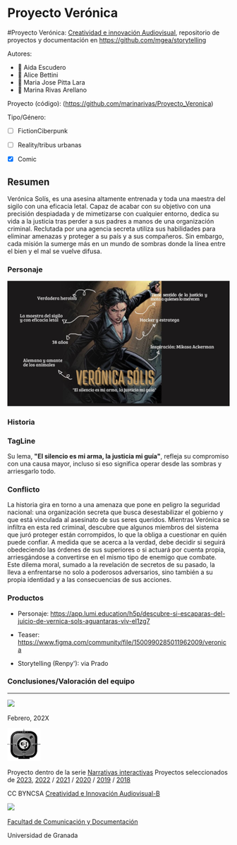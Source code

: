 
# Proyecto Verónica  

#Proyecto Verónica: [Creatividad e innovación Audiovisual](https://www.ugr.es/estudiantes/grados/grado-comunicacion-audiovisual/creacion-difusion-nuevos-contenidos-audiovis), repositorio de proyectos y documentación en https://github.com/mgea/storytelling

Autores:  
<!---
Incluir lista de personas del grupo 
Se puede añadir enlace a página personal de github o lo que se quiera...(optativo)
-->

- :woman: Aida Escudero
- :woman: Alice Bettini
- :woman: Maria Jose Pitta Lara
- :woman: Marina Rivas Arellano


Proyecto (código): (https://github.com/marinarivas/Proyecto_Veronica)  


Tipo/Género:  
- [ ] FictionCiberpunk  
- [ ] Reality/tribus urbanas  
- [x] Comic



## Resumen

Verónica Solís, es una asesina altamente entrenada y toda una maestra del sigilo con una eficacia letal. Capaz de acabar con su objetivo con una precisión despiadada y de mimetizarse con cualquier entorno, dedica su vida a la justicia tras perder a sus padres a manos de una organización criminal. Reclutada por una agencia secreta utiliza sus habilidades para eliminar amenazas y proteger a su país y a sus compañeros. Sin embargo, cada misión la sumerge más en un mundo de sombras donde la línea entre el bien y el mal se vuelve difusa.  

### Personaje

![Verónica Solís](Ficha_personaje_Veronica.jpeg)

### Historia



### TagLine

Su lema, **"El silencio es mi arma, la justicia mi guía"**, refleja su compromiso con una causa mayor, incluso si eso significa operar desde las sombras y arriesgarlo todo.

### Conflicto 

La historia gira en torno a una amenaza que pone en peligro la seguridad nacional: una organización secreta que busca desestabilizar el gobierno y que está vinculada al asesinato de sus seres queridos. Mientras Verónica se infiltra en esta red criminal, descubre que algunos miembros del sistema que juró proteger están corrompidos, lo que la obliga a cuestionar en quién puede confiar. A medida que se acerca a la verdad, debe decidir si seguirá obedeciendo las órdenes de sus superiores o si actuará por cuenta propia, arriesgándose a convertirse en el mismo tipo de enemigo que combate. Este dilema moral, sumado a la revelación de secretos de su pasado, la lleva a enfrentarse no solo a poderosos adversarios, sino también a su propia identidad y a las consecuencias de sus acciones.

### Productos

- Personaje: https://app.lumi.education/h5p/descubre-si-escaparas-del-juicio-de-vernica-sols-aguantaras-viv-el1zg7  


- Teaser: https://www.figma.com/community/file/1500990285011962009/veronica  


- Storytelling (Renpy'): via Prado



### Conclusiones/Valoración del equipo







------
![](https://upload.wikimedia.org/wikipedia/commons/thumb/6/62/CC-BY-SA-Andere_Wikis_%28v%29.svg/200px-CC-BY-SA-Andere_Wikis_%28v%29.svg.png)

<!---
Lista completa de emojis de markDown - https://gist.github.com/rxaviers/7360908) 
-->

Febrero, 202X

![](https://github.com/mgea/CRIAv/blob/main/logo_criav75.png)

Proyecto dentro de la serie [Narrativas interactivas](https://github.com/mgea/storytelling/blob/master/What_is_a_digital_storytelling.md) 
Proyectos seleccionados de [2023](https://github.com/mgea/storytelling/tree/master/2023), [2022](https://github.com/mgea/storytelling/blob/master/2022/readme.md) / [2021](https://github.com/mgea/storytelling/blob/master/2021/readme.md) / [2020](https://github.com/mgea/storytelling/blob/master/2020/readme.md)  / 
[2019](https://github.com/mgea/storytelling/blob/master/2019/readme.md) / [2018](https://github.com/mgea/storytelling/blob/master/2018/readme.md) 

CC BYNCSA [Creatividad e Innovación Audiovisual-B](https://github.com/mgea/criav/)

<img src="https://mirrors.creativecommons.org/presskit/buttons/88x31/png/by-nc-sa.png"  width="75" > 

[Facultad de Comunicación y Documentación](http://fcd.ugr.es)

Universidad de Granada
